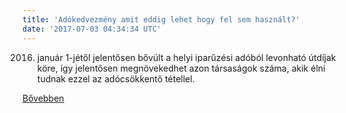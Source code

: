 ```yaml
---
title: 'Adókedvezmény amit eddig lehet hogy fel sem használt?'
date: '2017-07-03 04:34:34 UTC'
---
```


2016. január 1-jétől jelentősen bővült a helyi iparűzési adóból levonható útdíjak köre, így jelentősen megnövekedhet azon társaságok száma, akik élni tudnak ezzel az adócsökkentő tétellel.


[Bővebben](http://ift.tt/2tH3Qpd)
